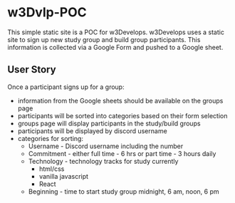 # w3Dvlp-POC

This simple static site is a POC for w3Develops.
w3Develops uses a static site to sign up new study group and build group participants.
This information is collected via a Google Form and pushed to a Google sheet.

## User Story
Once a participant signs up for a group:
- information from the Google sheets should be available on the groups page
- participants will be sorted into categories based on their form selection
- groups page will display participants in the study/build groups
- participants will be displayed by discord username
- categories for sorting:
  - Username - Discord username including the number
  - Commitment - either full time - 6 hrs or part time - 3 hours daily
  - Technology - technology tracks for study currently 
    - html/css
    - vanilla javascript
    - React
  - Beginning - time to start study group midnight, 6 am, noon, 6 pm

